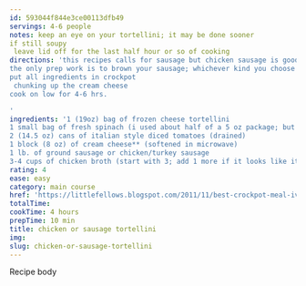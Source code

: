 ```yaml
---
id: 593044f844e3ce00113dfb49
servings: 4-6 people
notes: keep an eye on your tortellini; it may be done sooner
if still soupy
 leave lid off for the last half hour or so of cooking
directions: 'this recipes calls for sausage but chicken sausage is good too.
the only prep work is to brown your sausage; whichever kind you choose for extra flavor
put all ingredients in crockpot
 chunking up the cream cheese
cook on low for 4-6 hrs.

'
ingredients: '1 (19oz) bag of frozen cheese tortellini
1 small bag of fresh spinach (i used about half of a 5 oz package; but more is better!)
2 (14.5 oz) cans of italian style diced tomatoes (drained)
1 block (8 oz) of cream cheese** (softened in microwave)
1 lb. of ground sausage or chicken/turkey sausage
3-4 cups of chicken broth (start with 3; add 1 more if it looks like it needs it)'
rating: 4
ease: easy
category: main course
href: 'https://littlefellows.blogspot.com/2011/11/best-crockpot-meal-ive-tried-yet.html?m=1'
totalTime:
cookTime: 4 hours
prepTime: 10 min
title: chicken or sausage tortellini
img:
slug: chicken-or-sausage-tortellini
---
```

Recipe body